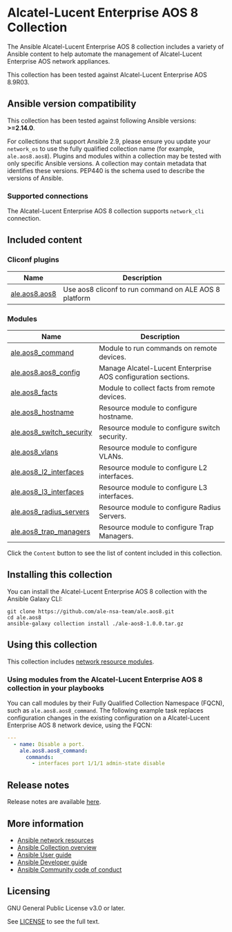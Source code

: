 # Alcatel-Lucent Enterprise AOS 8 Collection

The Ansible Alcatel-Lucent Enterprise AOS 8 collection includes a variety of Ansible content to help automate the management of Alcatel-Lucent Enterprise AOS network appliances.

This collection has been tested against Alcatel-Lucent Enterprise AOS 8.9R03.

<!--start requires_ansible-->
## Ansible version compatibility

This collection has been tested against following Ansible versions: **>=2.14.0**.

For collections that support Ansible 2.9, please ensure you update your `network_os` to use the
fully qualified collection name (for example, `ale.aos8.aos8`).
Plugins and modules within a collection may be tested with only specific Ansible versions.
A collection may contain metadata that identifies these versions.
PEP440 is the schema used to describe the versions of Ansible.
<!--end requires_ansible-->

### Supported connections
The Alcatel-Lucent Enterprise AOS 8 collection supports ``network_cli`` connection.

## Included content

<!--start collection content-->
### Cliconf plugins
Name | Description
--- | ---
[ale.aos8.aos8](https://github.com/ale-nsa-team/ale.aos8/blob/main/docs/ale.aos8.aos8_cliconf.rst)|Use aos8 cliconf to run command on ALE AOS 8 platform

### Modules
Name | Description
--- | ---
[ale.aos8_command](https://github.com/ale-nsa-team/ale.aos8/blob/main/docs/ale.aos8.aos8_command_module.rst)|Module to run commands on remote devices.
[ale.aos8.aos8_config](https://github.com/ale-nsa-team/ale.aos/blob/main/docs/ale.aos8.aos8_config_module.rst)|Manage Alcatel-Lucent Enterprise AOS configuration sections.
[ale.aos8_facts](https://github.com/ale-nsa-team/ale.aos8/blob/main/docs/ale.aos8.aos8_facts_module.rst)|Module to collect facts from remote devices.
[ale.aos8_hostname](https://github.com/ale-nsa-team/ale.aos8/blob/main/docs/ale.aos8.aos8_hostname_module.rst)|Resource module to configure hostname.
[ale.aos8_switch_security](https://github.com/ale-nsa-team/ale.aos8/blob/main/docs/ale.aos8.aos8_switch_security.rst)|Resource module to configure switch security.
[ale.aos8_vlans](https://github.com/ale-nsa-team/ale.aos8/blob/main/docs/ale.aos8.aos8_vlans_module.rst)|Resource module to configure VLANs.
[ale.aos8_l2_interfaces](https://github.com/ale-nsa-team/ale.aos8/blob/main/docs/ale.aos8.aos8_l2_interfaces_module.rst)|Resource module to configure L2 interfaces.
[ale.aos8_l3_interfaces](https://github.com/ale-nsa-team/ale.aos8/blob/main/docs/ale.aos8.aos8_l3_interfaces_module.rst)|Resource module to configure L3 interfaces.
[ale.aos8_radius_servers](https://github.com/ale-nsa-team/ale.aos8/blob/main/docs/ale.aos8.aos8_radius_servers_module.rst)|Resource module to configure Radius Servers.
[ale.aos8_trap_managers](https://github.com/ale-nsa-team/ale.aos8/blob/main/docs/ale.aos8.aos8_trap_managers_module.rst)|Resource module to configure Trap Managers.


<!--end collection content-->

Click the ``Content`` button to see the list of content included in this collection.

## Installing this collection

You can install the Alcatel-Lucent Enterprise AOS 8 collection with the Ansible Galaxy CLI:

    git clone https://github.com/ale-nsa-team/ale.aos8.git
    cd ale.aos8
    ansible-galaxy collection install ./ale-aos8-1.0.0.tar.gz

## Using this collection


This collection includes [network resource modules](https://docs.ansible.com/ansible/latest/network/user_guide/network_resource_modules.html).

### Using modules from the Alcatel-Lucent Enterprise AOS 8 collection in your playbooks

You can call modules by their Fully Qualified Collection Namespace (FQCN), such as `ale.aos8.aos8_command`.
The following example task replaces configuration changes in the existing configuration on a Alcatel-Lucent Enterprise AOS 8 network device, using the FQCN:

```yaml
---
  - name: Disable a port.
    ale.aos8.aos8_command:
      commands:
        - interfaces port 1/1/1 admin-state disable
```

## Release notes

<!--Add a link to a changelog.md file or an external docsite to cover this information. -->

Release notes are available [here](https://github.com/ale-nsa-team/ale.aos8/blob/main/CHANGELOG.rst).

## More information

- [Ansible network resources](https://docs.ansible.com/ansible/latest/network/getting_started/network_resources.html)
- [Ansible Collection overview](https://github.com/ansible-collections/overview)
- [Ansible User guide](https://docs.ansible.com/ansible/latest/user_guide/index.html)
- [Ansible Developer guide](https://docs.ansible.com/ansible/latest/dev_guide/index.html)
- [Ansible Community code of conduct](https://docs.ansible.com/ansible/latest/community/code_of_conduct.html)

## Licensing

GNU General Public License v3.0 or later.

See [LICENSE](https://www.gnu.org/licenses/gpl-3.0.txt) to see the full text.
